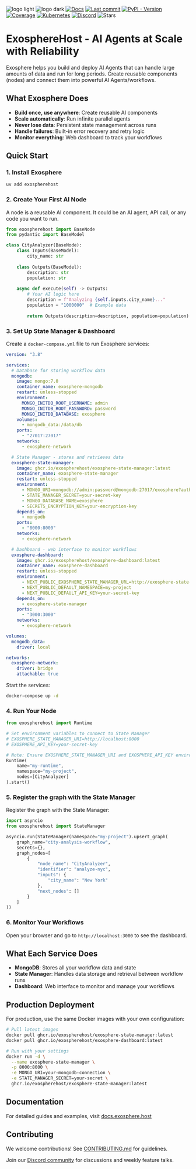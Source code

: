 ![logo light](assets/logo-light.svg#gh-light-mode-only)
![logo dark](assets/logo-dark.svg#gh-dark-mode-only)
[![Docs](https://img.shields.io/badge/docs-latest-success)](https://docs.exosphere.host)
[![Last commit](https://img.shields.io/github/last-commit/exospherehost/exospherehost)](https://github.com/exospherehost/exospherehost/commits/main)
[![PyPI - Version](https://img.shields.io/pypi/v/exospherehost)](https://pypi.org/project/exospherehost/)
[![Coverage](https://img.shields.io/codecov/c/gh/exospherehost/exospherehost)](https://codecov.io/gh/exospherehost/exospherehost)
[![Kubernetes](https://img.shields.io/badge/Kubernetes-native-326ce5?logo=kubernetes&logoColor=white)](https://github.com/orgs/exospherehost/packages?repo_name=exospherehost)
[![Discord](https://badgen.net/discord/members/V8uuA6mmzg)](https://discord.gg/V8uuA6mmzg)
![Stars](https://img.shields.io/github/stars/exospherehost/exospherehost?style=social)

# ExosphereHost - AI Agents at Scale with Reliability

Exosphere helps you build and deploy AI Agents that can handle large amounts of data and run for long periods. Create reusable components (nodes) and connect them into powerful AI Agents/workflows.

## What Exosphere Does

- **Build once, use anywhere**: Create reusable AI components
- **Scale automatically**: Run infinite parallel agents
- **Never lose data**: Persistent state management across runs
- **Handle failures**: Built-in error recovery and retry logic
- **Monitor everything**: Web dashboard to track your workflows

## Quick Start

### 1. Install Exosphere

```bash
uv add exospherehost
```

### 2. Create Your First AI Node

A node is a reusable AI component. It could be an AI agent, API call, or any code you want to run.

```python
from exospherehost import BaseNode
from pydantic import BaseModel

class CityAnalyzer(BaseNode):
    class Inputs(BaseModel):
        city_name: str
    
    class Outputs(BaseModel):
        description: str
        population: str
    
    async def execute(self) -> Outputs:
        # Your AI logic here
        description = f"Analyzing {self.inputs.city_name}..."
        population = "1000000"  # Example data
        
        return Outputs(description=description, population=population)
```

### 3. Set Up State Manager & Dashboard

Create a `docker-compose.yml` file to run Exosphere services:

```yaml
version: "3.8"

services:
  # Database for storing workflow data
  mongodb:
    image: mongo:7.0
    container_name: exosphere-mongodb
    restart: unless-stopped
    environment:
      MONGO_INITDB_ROOT_USERNAME: admin
      MONGO_INITDB_ROOT_PASSWORD: password
      MONGO_INITDB_DATABASE: exosphere
    volumes:
      - mongodb_data:/data/db
    ports:
      - "27017:27017"
    networks:
      - exosphere-network

  # State Manager - stores and retrieves data
  exosphere-state-manager:
    image: ghcr.io/exospherehost/exosphere-state-manager:latest
    container_name: exosphere-state-manager
    restart: unless-stopped
    environment:
      - MONGO_URI=mongodb://admin:password@mongodb:27017/exosphere?authSource=admin
      - STATE_MANAGER_SECRET=your-secret-key
      - MONGO_DATABASE_NAME=exosphere
      - SECRETS_ENCRYPTION_KEY=your-encryption-key
    depends_on:
      - mongodb
    ports:
      - "8000:8000"
    networks:
      - exosphere-network

  # Dashboard - web interface to monitor workflows
  exosphere-dashboard:
    image: ghcr.io/exospherehost/exosphere-dashboard:latest
    container_name: exosphere-dashboard
    restart: unless-stopped
    environment:
      - NEXT_PUBLIC_EXOSPHERE_STATE_MANAGER_URL=http://exosphere-state-manager:8000
      - NEXT_PUBLIC_DEFAULT_NAMESPACE=my-project
      - NEXT_PUBLIC_DEFAULT_API_KEY=your-secret-key
    depends_on:
      - exosphere-state-manager
    ports:
      - "3000:3000"
    networks:
      - exosphere-network

volumes:
  mongodb_data:
    driver: local

networks:
  exosphere-network:
    driver: bridge
    attachable: true
```

Start the services:

```bash
docker-compose up -d
```

### 4. Run Your Node

```python
from exospherehost import Runtime

# Set environment variables to connect to State Manager
# EXOSPHERE_STATE_MANAGER_URI=http://localhost:8000
# EXOSPHERE_API_KEY=your-secret-key

# Note: Ensure EXOSPHERE_STATE_MANAGER_URI and EXOSPHERE_API_KEY environment variables are set
Runtime(
    name="my-runtime",
    namespace="my-project",
    nodes=[CityAnalyzer]
).start()
```

### 5. Register the graph with the State Manager

Register the graph with the State Manager:

```python
import asyncio
from exospherehost import StateManager

asyncio.run(StateManager(namespace="my-project").upsert_graph(
    graph_name="city-analysis-workflow",
    secrets={},
    graph_nodes=[
        {
            "node_name": "CityAnalyzer",
            "identifier": "analyze-nyc",
            "inputs": {
                "city_name": "New York"
            },
            "next_nodes": []
        }
    ]
))
```

### 6. Monitor Your Workflows

Open your browser and go to `http://localhost:3000` to see the dashboard.

## What Each Service Does

- **MongoDB**: Stores all your workflow data and state
- **State Manager**: Handles data storage and retrieval between workflow runs
- **Dashboard**: Web interface to monitor and manage your workflows

## Production Deployment

For production, use the same Docker images with your own configuration:

```bash
# Pull latest images
docker pull ghcr.io/exospherehost/exosphere-state-manager:latest
docker pull ghcr.io/exospherehost/exosphere-dashboard:latest

# Run with your settings
docker run -d \
  --name exosphere-state-manager \
  -p 8000:8000 \
  -e MONGO_URI=your-mongodb-connection \
  -e STATE_MANAGER_SECRET=your-secret \
  ghcr.io/exospherehost/exosphere-state-manager:latest
```

## Documentation

For detailed guides and examples, visit [docs.exosphere.host](https://docs.exosphere.host)

## Contributing

We welcome contributions! See [CONTRIBUTING.md](/CONTRIBUTING.md) for guidelines.

Join our [Discord community](https://discord.gg/msUHahrp) for discussions and weekly feature talks.
